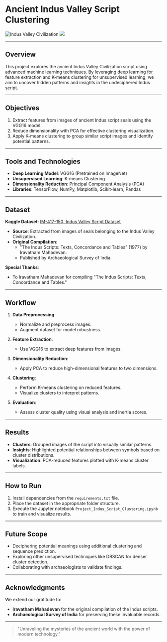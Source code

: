 # Ancient Indus Valley Script Clustering

![Indus Valley Civilization](https://encrypted-tbn0.gstatic.com/images?q=tbn:ANd9GcQJFZXePBN4Wrwz4_4MgwaGcA2fHfPijg7A8A&s)
![](https://www.shutterstock.com/shutterstock/videos/1099462587/thumb/1.jpg?ip=x480)

---

## Overview
This project explores the ancient Indus Valley Civilization script using advanced machine learning techniques. By leveraging deep learning for feature extraction and K-means clustering for unsupervised learning, we aim to uncover hidden patterns and insights in the undeciphered Indus script.

---

## Objectives
1. Extract features from images of ancient Indus script seals using the VGG16 model.
2. Reduce dimensionality with PCA for effective clustering visualization.
3. Apply K-means clustering to group similar script images and identify potential patterns.

---

## Tools and Technologies
- **Deep Learning Model**: VGG16 (Pretrained on ImageNet)
- **Unsupervised Learning**: K-means Clustering
- **Dimensionality Reduction**: Principal Component Analysis (PCA)
- **Libraries**: TensorFlow, NumPy, Matplotlib, Scikit-learn, Pandas

---

## Dataset
**Kaggle Dataset**: [IM-417-150: Indus Valley Script Dataset](https://www.kaggle.com/datasets/storesource/im-417-150)

- **Source**: Extracted from images of seals belonging to the Indus Valley Civilization.
- **Original Compilation**:
  - "The Indus Scripts: Texts, Concordance and Tables" (1977) by Iravatham Mahadevan.
  - Published by Archaeological Survey of India.

**Special Thanks**:
- To Iravatham Mahadevan for compiling "The Indus Scripts: Texts, Concordance and Tables."

---

## Workflow
1. **Data Preprocessing**:
   - Normalize and preprocess images.
   - Augment dataset for model robustness.

2. **Feature Extraction**:
   - Use VGG16 to extract deep features from images.

3. **Dimensionality Reduction**:
   - Apply PCA to reduce high-dimensional features to two dimensions.

4. **Clustering**:
   - Perform K-means clustering on reduced features.
   - Visualize clusters to interpret patterns.

5. **Evaluation**:
   - Assess cluster quality using visual analysis and inertia scores.

---

## Results
- **Clusters**: Grouped images of the script into visually similar patterns.
- **Insights**: Highlighted potential relationships between symbols based on cluster distributions.
- **Visualization**: PCA-reduced features plotted with K-means cluster labels.

---

## How to Run
1. Install dependencies from the `requirements.txt` file.
2. Place the dataset in the appropriate folder structure.
3. Execute the Jupyter notebook `Project_Indus_Script_Clustering.ipynb` to train and visualize results.

---

## Future Scope
- Deciphering potential meanings using additional clustering and sequence prediction.
- Exploring other unsupervised techniques like DBSCAN for denser cluster detection.
- Collaborating with archaeologists to validate findings.

---

## Acknowledgments
We extend our gratitude to:
- **Iravatham Mahadevan** for the original compilation of the Indus scripts.
- **Archaeological Survey of India** for preserving these invaluable records.

---

> "Unraveling the mysteries of the ancient world with the power of modern technology."

